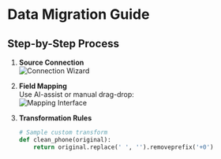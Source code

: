# Data Migration Guide

## Step-by-Step Process
1. **Source Connection**  
   ![Connection Wizard](static/description/screenshots/connection_wizard.png)

2. **Field Mapping**  
   Use AI-assist or manual drag-drop:  
   ![Mapping Interface](static/description/screenshots/mapping.png)

3. **Transformation Rules**  
   ```python
   # Sample custom transform
   def clean_phone(original):
       return original.replace(' ', '').removeprefix('+0')